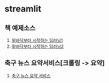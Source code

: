 # streamlit

## 책 예제소스
1. [밑바닥부터 시작하는 딥러닝1](https://github.com/WegraLee/deep-learning-from-scratch)
2. [밑바닥부터 시작하는 딥러닝2](https://github.com/WegraLee/deep-learning-from-scratch-2/tree/master)

## 축구 뉴스 요약서비스[크롤링 -> 요약]
1. [축구 뉴스 요약 서비스](https://soccer-news-summary.streamlit.app/)
